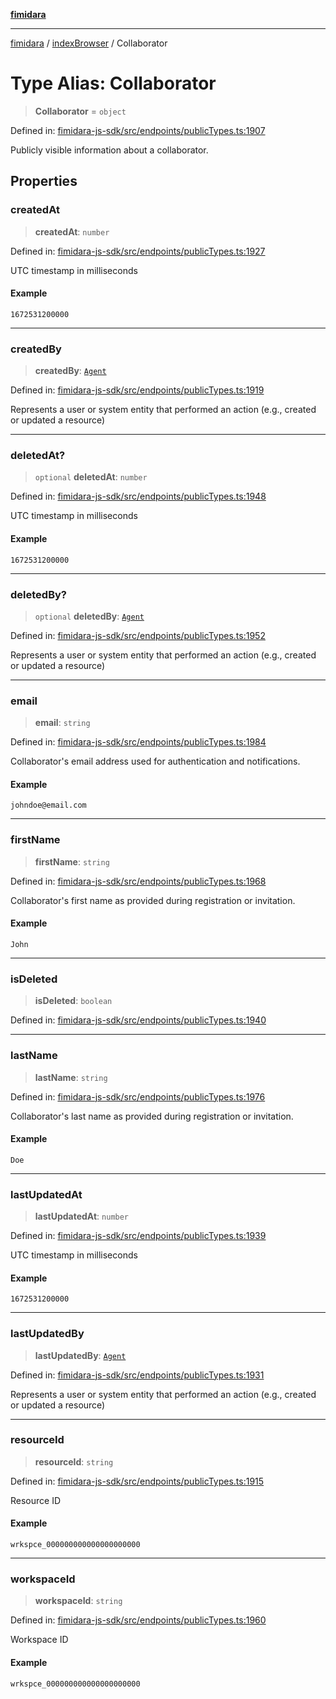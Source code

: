 [**fimidara**](../../README.md)

***

[fimidara](../../modules.md) / [indexBrowser](../README.md) / Collaborator

# Type Alias: Collaborator

> **Collaborator** = `object`

Defined in: [fimidara-js-sdk/src/endpoints/publicTypes.ts:1907](https://github.com/softkave/fimidara/blob/feac071900ab8644442d355e5cb5db9df2f34600/fimidara-js-sdk/src/endpoints/publicTypes.ts#L1907)

Publicly visible information about a collaborator.

## Properties

### createdAt

> **createdAt**: `number`

Defined in: [fimidara-js-sdk/src/endpoints/publicTypes.ts:1927](https://github.com/softkave/fimidara/blob/feac071900ab8644442d355e5cb5db9df2f34600/fimidara-js-sdk/src/endpoints/publicTypes.ts#L1927)

UTC timestamp in milliseconds

#### Example

```
1672531200000
```

***

### createdBy

> **createdBy**: [`Agent`](Agent.md)

Defined in: [fimidara-js-sdk/src/endpoints/publicTypes.ts:1919](https://github.com/softkave/fimidara/blob/feac071900ab8644442d355e5cb5db9df2f34600/fimidara-js-sdk/src/endpoints/publicTypes.ts#L1919)

Represents a user or system entity that performed an action (e.g., created or updated a resource)

***

### deletedAt?

> `optional` **deletedAt**: `number`

Defined in: [fimidara-js-sdk/src/endpoints/publicTypes.ts:1948](https://github.com/softkave/fimidara/blob/feac071900ab8644442d355e5cb5db9df2f34600/fimidara-js-sdk/src/endpoints/publicTypes.ts#L1948)

UTC timestamp in milliseconds

#### Example

```
1672531200000
```

***

### deletedBy?

> `optional` **deletedBy**: [`Agent`](Agent.md)

Defined in: [fimidara-js-sdk/src/endpoints/publicTypes.ts:1952](https://github.com/softkave/fimidara/blob/feac071900ab8644442d355e5cb5db9df2f34600/fimidara-js-sdk/src/endpoints/publicTypes.ts#L1952)

Represents a user or system entity that performed an action (e.g., created or updated a resource)

***

### email

> **email**: `string`

Defined in: [fimidara-js-sdk/src/endpoints/publicTypes.ts:1984](https://github.com/softkave/fimidara/blob/feac071900ab8644442d355e5cb5db9df2f34600/fimidara-js-sdk/src/endpoints/publicTypes.ts#L1984)

Collaborator's email address used for authentication and notifications.

#### Example

```
johndoe@email.com
```

***

### firstName

> **firstName**: `string`

Defined in: [fimidara-js-sdk/src/endpoints/publicTypes.ts:1968](https://github.com/softkave/fimidara/blob/feac071900ab8644442d355e5cb5db9df2f34600/fimidara-js-sdk/src/endpoints/publicTypes.ts#L1968)

Collaborator's first name as provided during registration or invitation.

#### Example

```
John
```

***

### isDeleted

> **isDeleted**: `boolean`

Defined in: [fimidara-js-sdk/src/endpoints/publicTypes.ts:1940](https://github.com/softkave/fimidara/blob/feac071900ab8644442d355e5cb5db9df2f34600/fimidara-js-sdk/src/endpoints/publicTypes.ts#L1940)

***

### lastName

> **lastName**: `string`

Defined in: [fimidara-js-sdk/src/endpoints/publicTypes.ts:1976](https://github.com/softkave/fimidara/blob/feac071900ab8644442d355e5cb5db9df2f34600/fimidara-js-sdk/src/endpoints/publicTypes.ts#L1976)

Collaborator's last name as provided during registration or invitation.

#### Example

```
Doe
```

***

### lastUpdatedAt

> **lastUpdatedAt**: `number`

Defined in: [fimidara-js-sdk/src/endpoints/publicTypes.ts:1939](https://github.com/softkave/fimidara/blob/feac071900ab8644442d355e5cb5db9df2f34600/fimidara-js-sdk/src/endpoints/publicTypes.ts#L1939)

UTC timestamp in milliseconds

#### Example

```
1672531200000
```

***

### lastUpdatedBy

> **lastUpdatedBy**: [`Agent`](Agent.md)

Defined in: [fimidara-js-sdk/src/endpoints/publicTypes.ts:1931](https://github.com/softkave/fimidara/blob/feac071900ab8644442d355e5cb5db9df2f34600/fimidara-js-sdk/src/endpoints/publicTypes.ts#L1931)

Represents a user or system entity that performed an action (e.g., created or updated a resource)

***

### resourceId

> **resourceId**: `string`

Defined in: [fimidara-js-sdk/src/endpoints/publicTypes.ts:1915](https://github.com/softkave/fimidara/blob/feac071900ab8644442d355e5cb5db9df2f34600/fimidara-js-sdk/src/endpoints/publicTypes.ts#L1915)

Resource ID

#### Example

```
wrkspce_000000000000000000000
```

***

### workspaceId

> **workspaceId**: `string`

Defined in: [fimidara-js-sdk/src/endpoints/publicTypes.ts:1960](https://github.com/softkave/fimidara/blob/feac071900ab8644442d355e5cb5db9df2f34600/fimidara-js-sdk/src/endpoints/publicTypes.ts#L1960)

Workspace ID

#### Example

```
wrkspce_000000000000000000000
```
